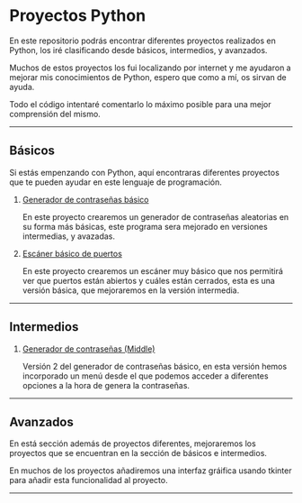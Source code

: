 # Proyectos Python
<p>En este repositorio podrás encontrar diferentes proyectos realizados en Python, los iré clasificando desde básicos, intermedios, y avanzados.</p>
<p>Muchos de estos proyectos los fui localizando por internet y me ayudaron a mejorar mis conocimientos de Python, espero que como a mí, os sirvan de ayuda.</p>
<p>Todo el código intentaré comentarlo lo máximo posible para una mejor comprensión del mismo.</p>
<hr>

## Básicos
<p>Si estás empenzando con Python, aquí encontraras diferentes proyectos que te pueden ayudar en este lenguaje de programación.</p>

<ol>
    <li><a href = "https://github.com/guillermopayllon/python-projects/blob/main/basic/PassGenerator.py">Generador de contraseñas básico</a></li>
    <p>En este proyecto crearemos un generador de contraseñas aleatorias en su forma más básicas, este programa sera mejorado en versiones intermedias, y avazadas.</p>
    <li><a href = "https://github.com/guillermopayllon/python-projects/blob/main/basic/PortScanner.py">Escáner básico de puertos</a></li>
    <p>En este proyecto crearemos un escáner muy básico que nos permitirá ver que puertos están abiertos y cuáles están cerrados, esta es una versión básica, que mejoraremos en la versión intermedia.</p>
</ol>

<hr>

## Intermedios

<ol>
    <li><a href = "https://github.com/guillermopayllon/python-projects/blob/main/middle/PassGeneratorMiddle.py">Generador de contraseñas (Middle)</a></li>
    <p>Versión 2 del generador de contraseñas básico, en esta versión hemos incorporado un menú desde el que podemos acceder a diferentes opciones a la hora de genera la contraseñas.</p>
</ol>


<hr>

## Avanzados
<p>En está sección además de proyectos diferentes, mejoraremos los proyectos que se encuentran en la sección de básicos e intermedios.</p>
<p>En muchos de los proyectos añadiremos una interfaz gráifica usando tkinter para añadir esta funcionalidad al proyecto.</p>


<hr>
